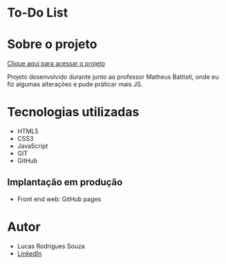 # To-Do List

# Sobre o projeto

[Clique aqui para acessar o projeto]()

Projeto desenvolvido durante junto ao professor Matheus Battisti, onde eu fiz algumas alterações e pude práticar mais JS.


# Tecnologias utilizadas

- HTML5
- CSS3
- JavaScript
- GIT
- GitHub

## Implantação em produção
- Front end web: GitHub pages

# Autor

- Lucas Rodrigues Souza
- [LinkedIn](https://www.linkedin.com/in/lucas-rodrigues-perfil/)
